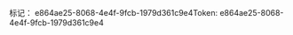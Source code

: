 <span data-ttu-id="542bf-101">标记： e864ae25-8068-4e4f-9fcb-1979d361c9e4</span><span class="sxs-lookup"><span data-stu-id="542bf-101">Token: e864ae25-8068-4e4f-9fcb-1979d361c9e4</span></span>